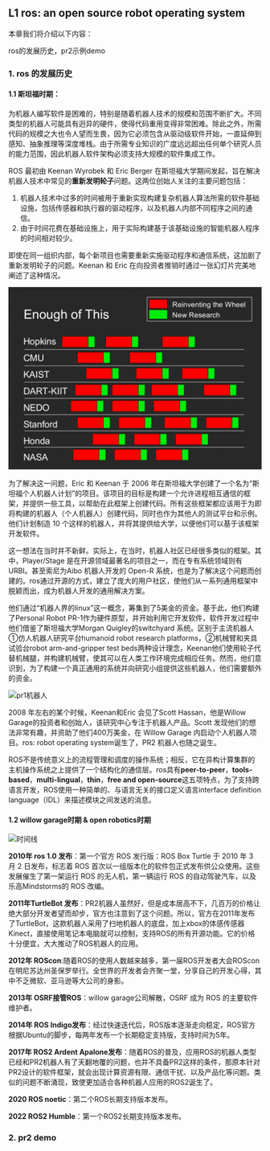 ## L1 ros: an open source robot operating system

本章我们将介绍以下内容：

ros的发展历史，pr2示例demo

### 1. ros 的发展历史

#### 1.1 斯坦福时期：

为机器人编写软件是困难的，特别是随着机器人技术的规模和范围不断扩大。不同类型的机器人可能具有迥异的硬件，使得代码重用变得非常困难。除此之外，所需代码的规模之大也令人望而生畏，因为它必须包含从驱动级软件开始，一直延伸到感知、抽象推理等深度堆栈。由于所需专业知识的广度远远超出任何单个研究人员的能力范围，因此机器人软件架构必须支持大规模的软件集成工作。

ROS 最初由 Keenan Wyrobek 和 Eric Berger 在斯坦福大学期间发起，旨在解决机器人技术中常见的**重新发明轮子**问题。这两位创始人关注的主要问题包括：

1. 机器人技术中过多的时间被用于重新实现构建复杂机器人算法所需的软件基础设施，包括传感器和执行器的驱动程序，以及机器人内部不同程序之间的通信。
2. 由于时间花费在基础设施上，用于实际构建基于该基础设施的智能机器人程序的时间相对较少。

即使在同一组织内部，每个新项目也需要重新实施驱动程序和通信系统，这加剧了重新发明轮子的问题。Keenan 和 Eric 在向投资者推销时通过一张幻灯片完美地阐述了这种情况。

![重造轮子](pic/reinventing_wheel.png)

为了解决这一问题，Eric 和 Keenan 于 2006 年在斯坦福大学创建了一个名为“斯坦福个人机器人计划”的项目。该项目的目标是构建一个允许进程相互通信的框架，并提供一些工具，以帮助在此框架上创建代码。所有这些框架都应该用于为即将构建的机器人（个人机器人）创建代码，同时也作为其他人的测试平台和示例。他们计划制造 10 个这样的机器人，并将其提供给大学，以便他们可以基于该框架开发软件。

这一想法在当时并不新鲜。实际上，在当时，机器人社区已经很多类似的框架。其中，Player/Stage 是在开源领域最著名的项目之一，而在专有系统领域则有 URBI。甚至索尼为Aibo 机器人开发的 Open-R 系统，也是为了解决这个问题而创建的。ros通过开源的方式，建立了庞大的用户社区，使他们从一系列通用框架中脱颖而出，成为机器人开发的通用解决方案。

他们通过“机器人界的linux”这一概念，筹集到了5美金的资金。基于此，他们构建了Personal Robot PR-1作为硬件原型，并开始利用它开发软件，软件开发过程中他们借鉴了斯坦福大学Morgan Quigley的switchyard 系统。区别于主流机器人①仿人机器人研究平台humanoid robot research platforms，②机械臂和夹具试验台robot arm-and-gripper test beds两种设计理念，Keenan他们使用轮子代替机械腿，并构建机械臂，使其可以在人类工作环境完成相应任务。然而，他们意识到，为了构建一个真正通用的系统并向研究小组提供这些机器人，他们需要额外的资金。

![pr1机器人](/pic/pr1.png)

2008 年左右的某个时候，Keenan和Eric 会见了Scott Hassan，他是Willow Garage的投资者和创始人，该研究中心专注于机器人产品。Scott 发现他们的想法非常有趣，并资助了他们400万美金，在 Willow Garage 内启动个人机器人项目。ros: robot operating system诞生了，PR2 机器人也随之诞生。

ROS不是传统意义上的流程管理和调度的操作系统；相反，它在异构计算集群的主机操作系统之上提供了一个结构化的通信层。ros具有**peer-to-peer**，**tools-based**，**multi-lingual**，**thin**，**free and open-source**这五项特点，为了支持跨语言开发，ROS使用一种简单的、与语言无关的接口定义语言interface definition language（IDL）来描述模块之间发送的消息。

#### 1.2 willow garage时期 & open robotics时期

![时间线](/pic/history.png)

**2010年 ros 1.0 发布**：第一个官方 ROS 发行版：ROS Box Turtle 于 2010 年 3 月 2 日发布，标志着 ROS 首次以一组版本化的软件包正式发布供公众使用。这些发展催生了第一架运行 ROS 的无人机，第一辆运行 ROS 的自动驾驶汽车，以及乐高Mindstorms的 ROS 改编。

**2011年TurtleBot 发布**：PR2机器人虽然好，但是成本居高不下，几百万的价格让绝大部分开发者望而却步，官方也注意到了这个问题。所以，官方在2011年发布了TurtleBot，这款机器人采用了扫地机器人的底盘，加上xbox的体感传感器Kinect，直接使用笔记本电脑就可以控制，支持ROS的所有开源功能。它的价格十分便宜，大大推动了ROS机器人的应用。

**2012年 ROScon**:随着ROS的使用人数越来越多，第一届ROS开发者大会ROScon在明尼苏达州圣保罗举行。全世界的开发者会齐聚一堂，分享自己的开发心得，其中不乏微软、亚马逊等大公司的身影。

**2013年 OSRF接管ROS**：willow garage公司解散，OSRF 成为 ROS 的主要软件维护者。

**2014年 ROS Indigo发布**：经过快速迭代后，ROS版本逐渐走向稳定，ROS官方根据Ubuntu的脚步，每两年发布一个长期稳定支持版，支持时间为5年。

**2017年 ROS2 Ardent Apalone发布**：随着ROS的普及，应用ROS的机器人类型已经和PR2机器人有了天翻地覆的问题，也并不具备PR2这样的条件，那原本针对PR2设计的软件框架，就会出现计算资源有限、通信干扰、以及产品化等问题。类似的问题不断涌现，致使更加适合各种机器人应用的ROS2诞生了。

**2020 ROS noetic**：第二个ROS长期支持版本发布。

**2022 ROS2 Humble**：第一个ROS2长期支持版本发布。



### 2. pr2 demo